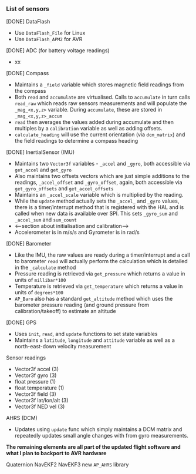 

### List of sensors

[DONE] DataFlash
- Use `DataFlash_File` for Linux
- Use `DataFlash_APM2` for AVR

[DONE] ADC (for battery voltage readings)
- xx

[DONE] Compass
- Maintains a `_field` variable which stores magnetic field readings from the compass
- Both `read` and `accumulate` are virtualised. Calls to `accumulate` in turn calls `read_raw` which reads raw sensors measurements and will populate the `_mag_<x,y,z>` variable. During `accumulate`, these are stored in `_mag_<x,y,z>_accum`
- `read` then averages the values added during accumulate and then multiples by a `calibration` variable as well as adding offsets.
- `calculate_heading` will use the current orientation (via `dcm_matrix`) and the field readings to determine a compass heading

[DONE] InertialSensor (IMU)
- Maintains two `Vector3f` variables - `_accel` and `_gyro`, both accessible via `get_accel` and `get_gyro`
- Also maintains two offsets vectors which are just simple additions to the readings, `_accel_offset` and `_gyro_offset`, again, both accessible via `get_gyro_offsets` and `get_accel_offsets`
- Maintains an `_accel_scale` variable which is multiplied by the reading.
- While the `update` method actually sets the `_accel_` and `_gyro` values, there is a timer/interrupt method that is registered with the HAL and is called when new data is available over SPI. This sets `_gyro_sum` and `_accel_sum` and `sum_count`
- <--section about initialisation and calibration-->
- Accelerometer is in m/s/s and Gyrometer is in rad/s

[DONE] Barometer
- Like the IMU, the raw values are ready during a timer/interrupt and a call to barometer `read` will actually perform the calculation which is detailed in the `_calculate` method
- Pressure reading is retrieved via `get_pressure` which returns a value in units of `millibar*100`
- Temperature is retrieved via `get_temperature` which returns a value in units of `degrees*100`
- `AP_Baro` also has a standard `get_altitude` method which uses the barometer pressure reading (and ground pressure from calibration/takeoff) to estimate an altitude

[DONE] GPS
- Uses `init`, `read`, and `update` functions to set state variables
- Maintains a `latitude`, `longitude` and `attitude` variable as well as a north-east-down velocity measurement

Sensor readings 
- Vector3f accel (3)
- Vector3f gyro  (3)
- float pressure (1)
- float temperature (1)
- Vector3f field (3)
- Vector3f lat/lon/alt (3)
- Vector3f NED vel (3)


AHRS (DCM)
- Updates using `update` func which simply maintains a DCM matrix and repeatedly updates small angle changes with from gyro measurements.


**The remaining elements are all part of the updated flight software and what I plan to backport to AVR hardware**

Quaternion
NavEKF2
NavEKF3
new `AP_AHRS` library



